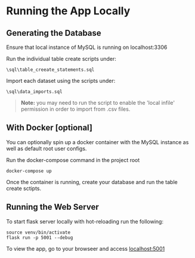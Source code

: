 # Running the App Locally

## Generating the Database
Ensure that local instance of MySQL is running on 
localhost:3306

Run the individual table create scripts under:

```
\sql\table_creeate_statements.sql
```

Import each dataset using the scripts under:
```
\sql\data_imports.sql
```

> **Note:** you may need to run the script to enable the 'local infile' permission in order to import from .csv files.


## With Docker \[optional\]
You can optionally spin up a docker container with the MySQL instance as well as default root user configs. 

Run the docker-compose command in the project root
```
docker-compose up
``` 

Once the container is running, create your database and run the table create sctipts. 

## Running the  Web Server
To start flask server locally with hot-reloading run the following:
```
source venv/bin/activate
flask run -p 5001 --debug
```

To view the app, go to your browseer and access [localhost:5001](http://localhost:5001)